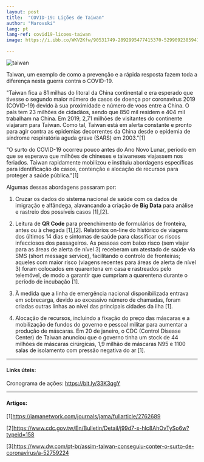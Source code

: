```yaml
---
layout: post
title:  "COVID-19: Lições de Taiwan"
author: "Marovski"
lang: pt
lang-ref: covid19-licoes-taiwan
image: https://i.ibb.co/WKV2Kfw/90531749-2892995477415370-5299092385941159936-n.jpg

---
```


![taiwan](https://i.ibb.co/WKV2Kfw/90531749-2892995477415370-5299092385941159936-n.jpg)



Taiwan, um exemplo de como a prevenção e a rápida resposta fazem toda a diferença nesta guerra contra o COVID-19.

"Taiwan fica a 81 milhas do litoral da China continental e era esperado que tivesse o segundo maior número de casos de doença por coronavírus 2019 (COVID-19) devido à sua proximidade e número de voos entre a China. O país tem 23 milhões de cidadãos, sendo que 850 mil residem e 404 mil trabalham na China. Em 2019, 2,71 milhões de visitantes do continente viajaram para Taiwan. Como tal, Taiwan está em alerta constante e pronto para agir contra as epidemias decorrentes da China desde o epidemia de síndrome respiratória aguda grave (SARS) em 2003."[1]

"O surto do COVID-19 ocorreu pouco antes do Ano Novo Lunar, período em que se esperava que milhões de chineses e taiwaneses viajassem nos feriados. Taiwan rapidamente mobilizou e instituiu abordagens específicas para identificação de casos, contenção e alocação de recursos para proteger a saúde pública."[1]

Algumas dessas abordagens passaram por:

1. Cruzar os dados do sistema nacional de saúde com os dados de imigração e alfândega, alavancando a criação de **Big Data** para análise e rastreio dos possíveis casos [1],[2].

2. Leitura de **QR Code** para preenchimento de formulários de fronteira, antes ou à chegada [1],[2]. Relatórios on-line do histórico de viagens dos últimos 14 dias e sintomas de saúde para classificar os riscos infecciosos dos passageiros. As pessoas com baixo risco (sem viajar para as áreas de alerta de nível 3) receberam um atestado de saúde via SMS (short message service), facilitando o controlo de fronteiras; aqueles com maior risco (viagens recentes para áreas de alerta de nível 3) foram colocados em quarentena em casa e rastreados pelo telemóvel, de modo a garantir que cumpriam a quarentena durante o período de incubação [1].

4. À medida que a linha de emergência nacional disponibilizada entrava em sobrecarga, devido ao excessivo número de chamadas, foram criadas outras linhas ao nível das principais cidades da ilha [1].


5. Alocação de recursos, incluindo a fixação do preço das máscaras e a mobilização de fundos do governo e pessoal militar para aumentar a produção de máscaras. Em 20 de janeiro, o CDC (Control Disease Center) de Taiwan anunciou que o governo tinha um stock de 44 milhões de máscaras cirúrgicas, 1,9 milhão de máscaras N95 e 1100 salas de isolamento com pressão negativa do ar [1].

---
#### Links úteis:

Cronograma de ações: https://bit.ly/33K3qgY

---

#### Artigos:

[1]https://jamanetwork.com/journals/jama/fullarticle/2762689

[2]https://www.cdc.gov.tw/En/Bulletin/Detail/j99d7-x-hlc8AhOvTySo6w?typeid=158

[3]https://www.dw.com/pt-br/assim-taiwan-conseguiu-conter-o-surto-de-coronavírus/a-52759224

